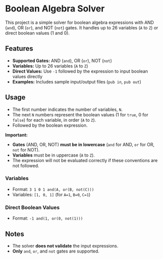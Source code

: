 # Boolean Algebra Solver

This project is a simple solver for boolean algebra expressions with AND (`and`), OR (`or`), and NOT (`not`) gates. It handles up to 26 variables (`A` to `Z`) or direct boolean values (1 and 0).

## Features

- **Supported Gates:** AND (`and`), OR (`or`), NOT (`not`)
- **Variables:** Up to 26 variables (`A` to `Z`)
- **Direct Values:** Use `-1` followed by the expression to input boolean values directly
- **Examples:** Includes sample input/output files (`pub in`, `pub out`)

## Usage

- The first number indicates the number of variables, `N`.
- The next `N` numbers represent the boolean values (1 for `true`, 0 for `false`) for each variable, in order (`A` to `Z`).
- Followed by the boolean expression.

**Important:**

- **Gates** (AND, OR, NOT) **must be in lowercase** (`and` for AND, `or` for OR, `not` for NOT).
- **Variables** must be in uppercase (`A` to `Z`).
- The expression will not be evaluated correctly if these conventions are not followed.

### Variables

- Format: `3 1 0 1 and(A, or(B, not(C)))`
- Variables: `[1, 0, 1]` (for `A=1`, `B=0`, `C=1`)
  
### Direct Boolean Values

- Format: `-1 and(1, or(0, not(1)))`

## Notes

- The solver **does not validate** the input expressions.
- **Only** `and`, `or`, and `not` gates are supported.
